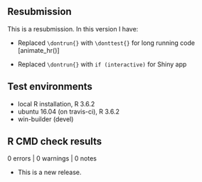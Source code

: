 ## Resubmission
This is a resubmission. In this version I have:

* Replaced `\dontrun{}` with `\donttest{}` for long running code [animate_hr()]

* Replaced `\dontrun{}` with `if (interactive)` for Shiny app

## Test environments
* local R installation, R 3.6.2
* ubuntu 16.04 (on travis-ci), R 3.6.2
* win-builder (devel)

## R CMD check results

0 errors | 0 warnings | 0 notes

* This is a new release.

